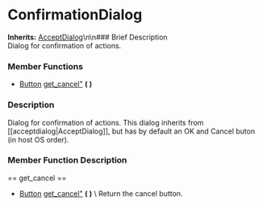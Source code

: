 #  ConfirmationDialog  
**Inherits:** [AcceptDialog](class_acceptdialog)\\n\\n###  Brief Description  
Dialog for confirmation of actions.
###  Member Functions 
  * [Button](class_button) [get_cancel"](#get_cancel) **(** **)**
###  Description  
Dialog for confirmation of actions. This dialog inherits from [[acceptdialog|AcceptDialog]], but has by default an OK and Cancel buton (in host OS order).
###  Member Function Description  
==  get_cancel  ==
  * [Button](class_button) [get_cancel"](#get_cancel) **(** **)**
\\
Return the cancel button.
